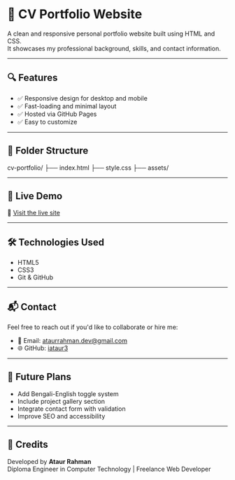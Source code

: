 # 📄 CV Portfolio Website

A clean and responsive personal portfolio website built using HTML and CSS.  
It showcases my professional background, skills, and contact information.

---

## 🔍 Features

- ✅ Responsive design for desktop and mobile
- ✅ Fast-loading and minimal layout
- ✅ Hosted via GitHub Pages
- ✅ Easy to customize

---

## 📁 Folder Structure

cv-portfolio/ ├── index.html ├── style.css ├── assets/

---

## 🚀 Live Demo

🔗 [Visit the live site](https://iataur3.github.io/cv-portfolio/)

---

## 🛠️ Technologies Used

- HTML5
- CSS3
- Git & GitHub

---

## 📬 Contact

Feel free to reach out if you'd like to collaborate or hire me:

- 📧 Email: ataurrahman.dev@gmail.com
- 🌐 GitHub: [iataur3](https://github.com/iataur3)

---

## 📌 Future Plans

- Add Bengali-English toggle system
- Include project gallery section
- Integrate contact form with validation
- Improve SEO and accessibility

---

## 🙌 Credits

Developed by **Ataur Rahman**  
Diploma Engineer in Computer Technology | Freelance Web Developer
